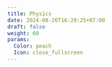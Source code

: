 ```yaml
---
title: Physics
date: 2024-08-26T16:29:25+07:00
draft: false
weight: 60
params:
  Color: peach
  Icon: close_fullscreen
---
```


